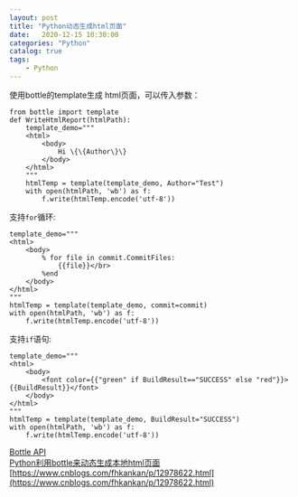 ```yaml
---                
layout: post                
title: "Python动态生成html页面" 
date:   2020-12-15 10:30:00                 
categories: "Python"                
catalog: true                
tags:                 
    - Python                
---      
```


使用bottle的template生成 html页面，可以传入参数：

    from bottle import template
    def WriteHtmlReport(htmlPath):    
        template_demo="""
        <html>
            <body>
                Hi \{\{Author\}\}
            </body>
        </html>
        """
        htmlTemp = template(template_demo, Author="Test")
        with open(htmlPath, 'wb') as f:
            f.write(htmlTemp.encode('utf-8'))

支持`for`循环:

    template_demo="""
    <html>
        <body>
            % for file in commit.CommitFiles:
                {{file}}</br>
            %end
        </body>
    </html>    
    """
    htmlTemp = template(template_demo, commit=commit)
    with open(htmlPath, 'wb') as f:
        f.write(htmlTemp.encode('utf-8'))

支持`if`语句:

    template_demo="""
    <html>
        <body>
            <font color={{"green" if BuildResult=="SUCCESS" else "red"}}> {{BuildResult}}</font>
        </body>
    </html>    
    """
    htmlTemp = template(template_demo, BuildResult="SUCCESS")
    with open(htmlPath, 'wb') as f:
        f.write(htmlTemp.encode('utf-8'))


[Bottle API](http://www.bottlepy.org/docs/dev/stpl.html#template-functions)  
[Python利用bottle来动态生成本地html页面](https://www.jianshu.com/p/d8a52e854675)  
[https://www.cnblogs.com/fhkankan/p/12978622.html](https://www.cnblogs.com/fhkankan/p/12978622.html)  